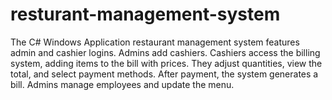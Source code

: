 # resturant-management-system
The C# Windows Application restaurant management system features admin and cashier logins. Admins add cashiers. Cashiers access the billing system, adding items to the bill with prices. They adjust quantities, view the total, and select payment methods. After payment, the system generates a bill. Admins manage employees and update the menu.
